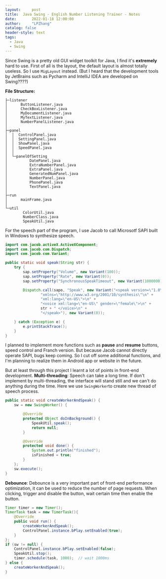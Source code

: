 ```yaml
---
layout:     post
title:  Java Swing - English Number Listening Trainer - Notes
date:       2022-01-18 12:00:00
author:     "LPZhang"
catalog: false
header-style: text
tags: 
  - Java
  - Swing
---
```



Since Swing is a pretty old GUI widget toolkit for Java, I find it's **extremely** hard to use. First of all is the layout, the default layout is almost totally useless. So I use `MigLayout` instead. (But I heard that the development tools by JetBrains such as Pycharm and IntelliJ IDEA are developed on Swing????)

**File Structure:**
```
├─listener
│      ButtonListener.java
│      CheckBoxListener.java
│      MyDocumentListener.java
│      MyTextListener.java
│      NumberPanelListener.java
│      
├─panel
│  │  ControlPanel.java
│  │  SettingPanel.java
│  │  ShowPanel.java
│  │  SpeedPanel.java
│  │  
│  └─panelOfSetting
│          DatePanel.java
│          ExtraNumberPanel.java
│          ExtraPanel.java
│          GeneratedNumPanel.java
│          NumberPanel.java
│          PhonePanel.java
│          TextPanel.java
│          
├─run
│      mainFrame.java
│      
└─util
        ColorUtil.java
        NumberClass.java
        SpeakUtil.java
```

For the speech part of the program, I use Jacob to call Microsotf SAPI built in Windows to synthesize speech. 
```java
import com.jacob.activeX.ActiveXComponent;
import com.jacob.com.Dispatch;
import com.jacob.com.Variant;

public static void speak(String str) {
    try {
        sap.setProperty("Volume", new Variant(100));
        sap.setProperty("Rate", new Variant(0));
        sap.setProperty("SynchronousSpeakTimeout", new Variant(1000000));

        Dispatch.call(sapo, "Speak", new Variant("<speak version=\"1.0\"\n" +
                "xmlns=\"http://www.w3.org/2001/10/synthesis\"\n" +
                "xml:lang=\"en-US\">\n" +
                "<voice xml:lang=\"en-US\" gender=\"female\">\n" +
                str + " </voice>\n" +
                "</speak>"), new Variant(0));

    } catch (Exception e) {
        e.printStackTrace();
    }
}
```

I planned to implement more functions such as **pause** and **resume** buttons, speed control and Franch version. But because Jacob cannot directly operate SAPI, bugs keep coming. So I cut off some additional functions, and I'm planning to realize them in Android app or website in the future.

But at least through this project I learnt a lot of points in front-end development.
**Multi-threading**:
Speech can take a long time. If don't implement by multi-threading, the interface will stand still and we can't do anything during the time. Here we use `SwingWorker`to create new thread of speech process.
```java
public static void createWorkerAndSpeak() {
    sw = new SwingWorker() {

        @Override
        protected Object doInBackground() {
            SpeakUtil.speak();
            return null;
        }

        @Override
        protected void done() {
            System.out.println("finished");
            isFinished = true;
        }
    };
    sw.execute();
}
```
**Debounce**:
Debounce is a very important part of front-end performance optimization, it can be used to reduce the number of page requests. 
When clicking, trigger and disable the button, wait certain time then enable the button.
```java
Timer timer = new Timer();
TimerTask task = new TimerTask(){
    @Override
    public void run() {
        createWorkerAndSpeak();
        ControlPanel.instance.bPlay.setEnabled(true);
    }
};
if (sw != null) {
    ControlPanel.instance.bPlay.setEnabled(false);
    SpeakUtil.stop();
    timer.schedule(task, 1000);  // wait 1000ms
} else {
    createWorkerAndSpeak();
}
```